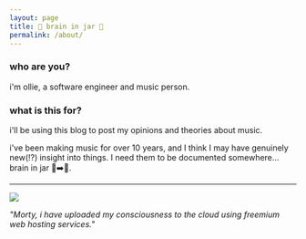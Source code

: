 ```yaml
---
layout: page
title: 🧠 brain in jar 🫙
permalink: /about/
---
```


### who are you?

i'm ollie, a software engineer and music person.

### what is this for?

i'll be using this blog to post my opinions and theories about music. 

i've been making music for over 10 years, and I think I may have genuinely new(!?) insight into things. I need them to be documented somewhere... brain in jar 🧠➡️🫙.

--- 

<img src="{{site.url}}/assets/img/crazed.jpeg">

*"Morty, i have uploaded my consciousness to the cloud using freemium web hosting services."*
